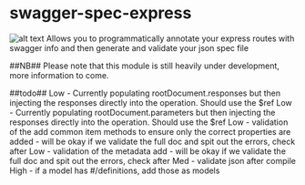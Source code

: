 # swagger-spec-express
![alt text](https://api.travis-ci.org/eXigentCoder/swagger-spec-express.svg "Build Status")
Allows you to programmatically annotate your express routes with swagger info and then generate and validate your json spec file

##NB##
Please note that this module is still heavily under development, more information to come.

##todo##
Low - Currently populating rootDocument.responses but then injecting the responses directly into the operation. Should use the $ref
Low - Currently populating rootDocument.parameters but then injecting the responses directly into the operation. Should use the $ref
Low - validation of the add common item methods to ensure only the correct properties are added - will be okay if we validate the full doc and spit out the errors, check after
Low - validation of the metadata add - will be okay if we validate the full doc and spit out the errors, check after
Med - validate json after compile
High - if a model has #/definitions, add those as models